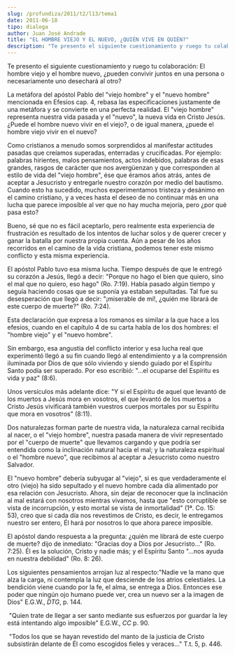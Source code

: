 ```yaml
---
slug: /profundiza/2011/t2/l13/tema1
date: 2011-06-18
tipo: dialoga
author: Juan José Andrade
title: "EL HOMBRE VIEJO Y EL NUEVO, ¿QUIÉN VIVE EN QUIÉN?"
description: "Te presento el siguiente cuestionamiento y ruego tu colaboración: El hombre  viejo y el hombre nuevo, ¿pueden convivir juntos en una persona o  necesariamente uno desechará al otro?"
---
```


Te presento el siguiente cuestionamiento y ruego tu colaboración: El hombre viejo y el hombre nuevo, ¿pueden convivir juntos en una persona o necesariamente uno desechará al otro?

La metáfora del apóstol Pablo del "viejo hombre" y el "nuevo hombre" mencionada en Efesios cap. 4, rebasa las especificaciones justamente de una metáfora y se convierte en una perfecta realidad. El "viejo hombre" representa nuestra vida pasada y el "nuevo", la nueva vida en Cristo Jesús. ¿Puede el hombre nuevo vivir en el viejo?, o de igual manera, ¿puede el hombre viejo vivir en el nuevo?

Como cristianos a menudo somos sorprendidos al manifestar actitudes pasadas que creíamos superadas, enterradas y crucificadas. Por ejemplo: palabras hirientes, malos pensamientos, actos indebidos, palabras de esas grandes, rasgos de carácter que nos avergüenzan y que corresponden al estilo de vida del "viejo hombre", ése que éramos años atrás, antes de aceptar a Jesucristo y entregarle nuestro corazón por medio del bautismo. Cuando esto ha sucedido, muchos experimentamos tristeza y desánimo en el camino cristiano, y a veces hasta el deseo de no continuar más en una lucha que parece imposible al ver que no hay mucha mejoría, pero ¿por qué pasa esto?

Bueno, sé que no es fácil aceptarlo, pero realmente esta experiencia de frustración es resultado de los intentos de luchar solos y de querer crecer y ganar la batalla por nuestra propia cuenta. Aún a pesar de los años recorridos en el camino de la vida cristiana, podemos tener este mismo conflicto y esta misma experiencia.

El apóstol Pablo tuvo esa misma lucha. Tiempo después de que le entregó su corazón a Jesús, llegó a decir: "Porque no hago el bien que quiero, sino el mal que no quiero, eso hago" (Ro. 7:19). Había pasado algún tiempo y seguía haciendo cosas que se suponía ya estaban sepultadas. Tal fue su desesperación que llegó a decir: "¡miserable de mí!, ¿quién me librará de este cuerpo de muerte?" (Ro. 7:24).

Esta declaración que expresa a los romanos es similar a la que hace a los efesios, cuando en el capítulo 4 de su carta habla de los dos hombres: el "hombre viejo" y el "nuevo hombre".

Sin embargo, esa angustia del conflicto interior y esa lucha real que experimentó llegó a su fin cuando llegó al entendimiento y a la comprensión iluminada por Dios de que sólo viviendo y siendo guiado por el Espíritu Santo podía ser superado. Por eso escribió: "…el ocuparse del Espíritu es vida y paz" (8:6).

Unos versículos más adelante dice: "Y si el Espíritu de aquel que levantó de los muertos a Jesús mora en vosotros, el que levantó de los muertos a Cristo Jesús vivificará también vuestros cuerpos mortales por su Espíritu que mora en vosotros" (8:11).

Dos naturalezas forman parte de nuestra vida, la naturaleza carnal recibida al nacer, o el "viejo hombre", nuestra pasada manera de vivir representado por el "cuerpo de muerte" que llevamos cargando y que podría ser entendida como la inclinación natural hacia el mal; y la naturaleza espiritual o el "hombre nuevo", que recibimos al aceptar a Jesucristo como nuestro Salvador.

El "nuevo hombre" debería subyugar al "viejo", si es que verdaderamente el otro (viejo) ha sido sepultado y el nuevo hombre cada día alimentado por esa relación con Jesucristo. Ahora, sin dejar de reconocer que la inclinación al mal estará con nosotros mientras vivamos, hasta que "esto corruptible se vista de incorrupción, y esto mortal se vista de inmortalidad" (1ª. Co. 15: 53), creo que si cada día nos revestimos de Cristo, es decir, le entregamos nuestro ser entero, Él hará por nosotros lo que ahora parece imposible.

El apóstol dando respuesta a la pregunta: ¿quién me librará de este cuerpo de muerte? dijo de inmediato: "Gracias doy a Dios por Jesucristo…" (Ro. 7:25). Él es la solución, Cristo y nadie más; y el Espíritu Santo "…nos ayuda en nuestra debilidad" (Ro. 8: 26).

Los siguientes pensamientos arrojan luz al respecto:"Nadie ve la mano que alza la carga, ni contempla la luz que desciende de los atrios celestiales. La bendición viene cuando por la fe, el alma, se entrega a Dios. Entonces ese poder que ningún ojo humano puede ver, crea un nuevo ser a la imagen de Dios" E.G.W., _DTG_, p. 144.

 "Quien trate de llegar a ser santo mediante sus esfuerzos por guardar la ley está intentando algo imposible" E.G.W., _CC_ p. 90.

 "Todos los que se hayan revestido del manto de la justicia de Cristo subsistirán delante de Él como escogidos fieles y veraces..." T.t. 5, p. 446.
